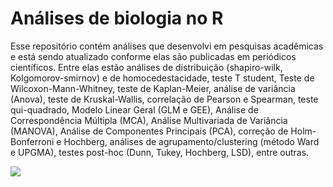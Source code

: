 # Análises de biologia no R

Esse repositório contém análises que desenvolvi em pesquisas acadêmicas e está sendo atualizado conforme elas são publicadas em periódicos científicos. Entre elas estão análises de distribuição (shapiro-wilk, Kolgomorov-smirnov) e de homocedestacidade, teste T student, Teste de Wilcoxon-Mann-Whitney, teste de Kaplan-Meier, análise de variância (Anova), teste de Kruskal-Wallis, correlação de Pearson e Spearman, teste qui-quadrado, Modelo Linear Geral (GLM e GEE), Análise de Correspondência Múltipla (MCA), Análise Multivariada de Variância (MANOVA), Análise de Componentes Principais (PCA), correção de Holm-Bonferroni e Hochberg, análises de agrupamento/clustering (método Ward e UPGMA), testes post-hoc (Dunn, Tukey, Hochberg, LSD), entre outras.

<div id="badges">
<img src=https://img.shields.io/badge/R-276DC3.svg?style=for-the-badge&logo=R&logoColor=white>
</div>

